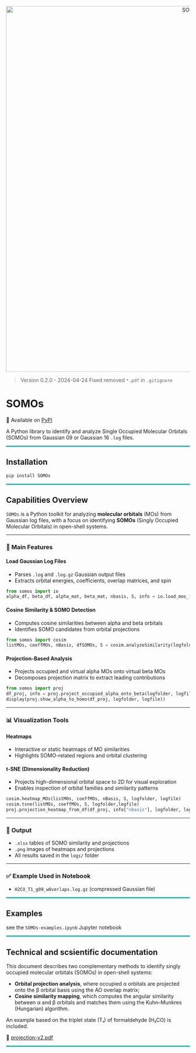 <div style="text-align:center">
<img src="./somos/config/svg/pyPCBanner.svg" alt="SOMOs" width="1000"/>
</div>

> Version 0.2.0 - 2024-04-24
> Fixed
> removed `*.pdf` in `.gitignore`

 
# SOMOs

🔗 Available on [PyPI](https://pypi.org/project/gSOMOs/)

A Python library to identify and analyze Single Occupied Molecular Orbitals (SOMOs) from Gaussian 09 or Gaussian 16 `.log` files.

<hr style="height:3px; background-color:#00aaaa; border:none;" />

## Installation

```bash
pip install SOMOs
```

<hr style="height:3px; background-color:#00aaaa; border:none;" />

## Capabilities Overview

`SOMOs` is a Python toolkit for analyzing **molecular orbitals** (MOs) from Gaussian log files, with a focus on identifying **SOMOs** (Singly Occupied Molecular Orbitals) in open-shell systems.

---

### 🚀 Main Features

#### Load Gaussian Log Files
- Parses `.log` and `.log.gz` Gaussian output files
- Extracts orbital energies, coefficients, overlap matrices, and spin
```python
from somos import io
alpha_df, beta_df, alpha_mat, beta_mat, nbasis, S, info = io.load_mos_from_cclib(logfolder, logfile)
```

#### Cosine Similarity & SOMO Detection
- Computes cosine similarities between alpha and beta orbitals
- Identifies SOMO candidates from orbital projections
```python
from somos import cosim
listMOs, coeffMOs, nBasis, dfSOMOs, S = cosim.analyzeSimilarity(logfolder, logfile)
```


#### Projection-Based Analysis
- Projects occupied and virtual alpha MOs onto virtual beta MOs
- Decomposes projection matrix to extract leading contributions
```python
from somos import proj
df_proj, info = proj.project_occupied_alpha_onto_beta(logfolder, logfile)
display(proj.show_alpha_to_homo(df_proj, logfolder, logfile))
```

---

### 📊 Visualization Tools

#### Heatmaps
- Interactive or static heatmaps of MO similarities
- Highlights SOMO-related regions and orbital clustering

#### t-SNE (Dimensionality Reduction)
- Projects high-dimensional orbital space to 2D for visual exploration
- Enables inspection of orbital families and similarity patterns

```python
cosim.heatmap_MOs(listMOs, coeffMOs, nBasis, S, logfolder, logfile)          # Generates heatmap from cosine similarities
cosim.tsne(listMOs, coeffMOs, S, logfolder,logfile)                          # Generates 2D layout from cosine similarities
proj.projection_heatmap_from_df(df_proj, info["nbasis"], logfolder, logfile) # Generates heatmap from the projection scheme
```

---

### 📁 Output
- `.xlsx` tables of SOMO similarity and projections
- `.png` images of heatmaps and projections
- All results saved in the `logs/` folder

---

### ✅ Example Used in Notebook
- `H2CO_T1_g09_wOverlaps.log.gz` (compressed Gaussian file)

<hr style="height:3px; background-color:#00aaaa; border:none;" />

## Examples

see the `SOMOs-examples.ipynb` Jupyter notebook

<hr style="height:3px; background-color:#00aaaa; border:none;" />

## Technical and scsientific documentation

This document describes two complementary methods to identify singly occupied molecular orbitals (SOMOs) in open-shell systems:
- **Orbital projection analysis**, where occupied α orbitals are projected onto the β orbital basis using the AO overlap matrix;
- **Cosine similarity mapping**, which computes the angular similarity between α and β orbitals and matches them using the Kuhn–Munkres (Hungarian) algorithm.

An example based on the triplet state (T₁) of formaldehyde (H₂CO) is included.

📄 [projection-v2.pdf](doc-latex/projection-v2.pdf)

<hr style="height:3px; background-color:#00aaaa; border:none;" />

